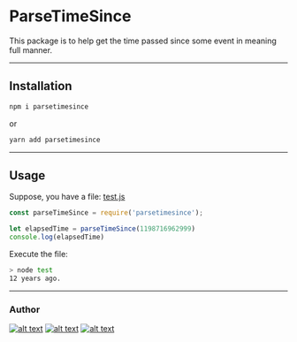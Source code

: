 # ParseTimeSince

This package is to help get the time passed since some event in meaning full manner.

* * *

## Installation

```bash
npm i parsetimesince
```

or

```bash
yarn add parsetimesince
```

* * *

## Usage

Suppose, you have a file: [test.js](https://github.com/shresthaoshan/parseTimeSince/blob/master/test.js)

```javascript
const parseTimeSince = require('parsetimesince');

let elapsedTime = parseTimeSince(1198716962999)
console.log(elapsedTime)
```

Execute the file:

```bash
> node test
12 years ago.
```

* * *

### Author
[![alt text](http://i.imgur.com/0o48UoR.png)](https://github.com/shresthaoshan) [![alt text](http://i.imgur.com/tXSoThF.png)](https://twitter.com/shrestha_oshan) [![alt text](http://i.imgur.com/P3YfQoD.png)](https://facebook.com/oshan.shr)